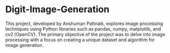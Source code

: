 # Digit-Image-Generation
This project, developed by Anshuman Pattnaik, explores image processing techniques using Python libraries such as pandas, numpy, matplotlib, and cv2 (OpenCV). The primary objective of the project was to delve into image processing with a focus on creating a unique dataset and algorithm for image generation.
